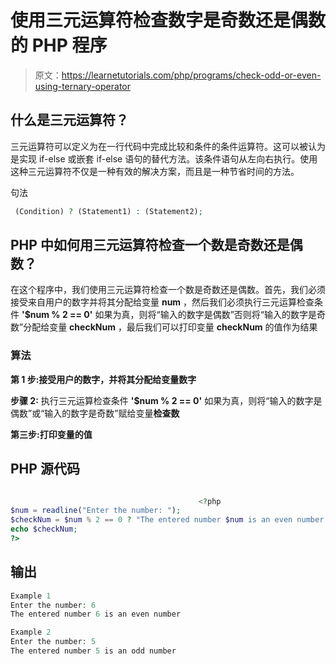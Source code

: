 # 使用三元运算符检查数字是奇数还是偶数的 PHP 程序

> 原文：<https://learnetutorials.com/php/programs/check-odd-or-even-using-ternary-operator>

## 什么是三元运算符？

三元运算符可以定义为在一行代码中完成比较和条件的条件运算符。这可以被认为是实现 if-else 或嵌套 if-else 语句的替代方法。该条件语句从左向右执行。使用这种三元运算符不仅是一种有效的解决方案，而且是一种节省时间的方法。

句法

```php
 (Condition) ? (Statement1) : (Statement2);

```

## PHP 中如何用三元运算符检查一个数是奇数还是偶数？

在这个程序中，我们使用三元运算符检查一个数是奇数还是偶数。首先，我们必须接受来自用户的数字并将其分配给变量 **num** ，然后我们必须执行三元运算检查条件 **'$num % 2 == 0'** 如果为真，则将“输入的数字是偶数”否则将“输入的数字是奇数”分配给变量 **checkNum** ，最后我们可以打印变量 **checkNum** 的值作为结果

### 算法

**第 1 步:**接受用户的数字，并将其分配给变量**数字**

**步骤 2:** 执行三元运算检查条件 **'$num % 2 == 0'** 如果为真，则将“输入的数字是偶数”或“输入的数字是奇数”赋给变量**检查数**

**第三步:**打印变量**的值**

## PHP 源代码

```php

                                          <?php
$num = readline("Enter the number: ");
$checkNum = $num % 2 == 0 ? "The entered number $num is an even number " : "The entered number $num is an odd number ";
echo $checkNum;
?>

```

## 输出

```php
Example 1
Enter the number: 6
The entered number 6 is an even number

Example 2
Enter the number: 5
The entered number 5 is an odd number
```